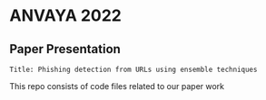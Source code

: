 # ANVAYA 2022
## Paper Presentation
`Title: Phishing detection from URLs using ensemble techniques`

This repo consists of code files related to our paper work

